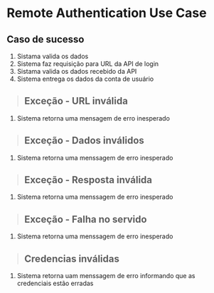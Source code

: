 # Remote Authentication Use Case

## Caso de sucesso
1. Sistama valida os dados
2. Sistema faz requisição para URL da API de login
3. Sistama valida os dados recebido da API
4. Sistema entrega os dados da conta de usuário

> ## Exceção - URL inválida
1. Sistema retorna uma mensagem de erro inesperado

> ## Exceção - Dados inválidos
1. Sistema retorna uma menssagem de erro inesperado

> ## Exceção - Resposta inválida
1. Sistema retorna uma menssagem de erro inesperado

> ## Exceção - Falha no servido
1. Sistema retorna uma menssagem de erro inesperado

> ## Credencias inválidas
1. Sistema retorna uam menssagem de erro informando que as credenciais estão erradas